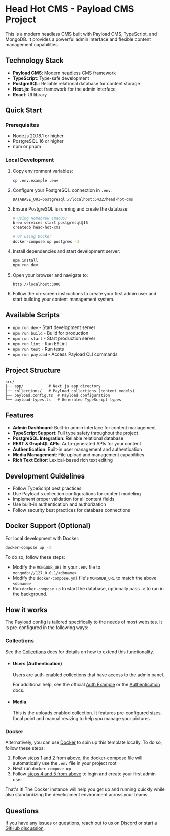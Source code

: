 # Head Hot CMS - Payload CMS Project

This is a modern headless CMS built with Payload CMS, TypeScript, and MongoDB. It provides a powerful admin interface and flexible content management capabilities.

## Technology Stack

- **Payload CMS**: Modern headless CMS framework
- **TypeScript**: Type-safe development
- **PostgreSQL**: Reliable relational database for content storage
- **Next.js**: React framework for the admin interface
- **React**: UI library

## Quick Start

### Prerequisites

- Node.js 20.18.1 or higher
- PostgreSQL 16 or higher
- npm or pnpm

### Local Development

1. Copy environment variables:

   ```bash
   cp .env.example .env
   ```

2. Configure your PostgreSQL connection in `.env`:
   ```env
   DATABASE_URI=postgresql://localhost:5432/head-hot-cms
   ```

3. Ensure PostgreSQL is running and create the database:
   ```bash
   # Using Homebrew (macOS)
   brew services start postgresql@16
   createdb head-hot-cms
   
   # Or using Docker
   docker-compose up postgres -d
   ```

4. Install dependencies and start development server:
   ```bash
   npm install
   npm run dev
   ```

5. Open your browser and navigate to:

   ```
   http://localhost:3000
   ```

5. Follow the on-screen instructions to create your first admin user and start building your content management system.

## Available Scripts

- `npm run dev` - Start development server
- `npm run build` - Build for production
- `npm run start` - Start production server
- `npm run lint` - Run ESLint
- `npm run test` - Run tests
- `npm run payload` - Access Payload CLI commands

## Project Structure

```
src/
├── app/           # Next.js app directory
├── collections/   # Payload collections (content models)
├── payload.config.ts  # Payload configuration
└── payload-types.ts   # Generated TypeScript types
```

## Features

- **Admin Dashboard**: Built-in admin interface for content management
- **TypeScript Support**: Full type safety throughout the project
- **PostgreSQL Integration**: Reliable relational database
- **REST & GraphQL APIs**: Auto-generated APIs for your content
- **Authentication**: Built-in user management and authentication
- **Media Management**: File upload and management capabilities
- **Rich Text Editor**: Lexical-based rich text editing

## Development Guidelines

- Follow TypeScript best practices
- Use Payload's collection configurations for content modeling
- Implement proper validation for all content fields
- Use built-in authentication and authorization
- Follow security best practices for database connections

## Docker Support (Optional)

For local development with Docker:

```bash
docker-compose up -d
```

To do so, follow these steps:

- Modify the `MONGODB_URI` in your `.env` file to `mongodb://127.0.0.1/<dbname>`
- Modify the `docker-compose.yml` file's `MONGODB_URI` to match the above `<dbname>`
- Run `docker-compose up` to start the database, optionally pass `-d` to run in the background.

## How it works

The Payload config is tailored specifically to the needs of most websites. It is pre-configured in the following ways:

### Collections

See the [Collections](https://payloadcms.com/docs/configuration/collections) docs for details on how to extend this functionality.

- #### Users (Authentication)

  Users are auth-enabled collections that have access to the admin panel.

  For additional help, see the official [Auth Example](https://github.com/payloadcms/payload/tree/main/examples/auth) or the [Authentication](https://payloadcms.com/docs/authentication/overview#authentication-overview) docs.

- #### Media

  This is the uploads enabled collection. It features pre-configured sizes, focal point and manual resizing to help you manage your pictures.

### Docker

Alternatively, you can use [Docker](https://www.docker.com) to spin up this template locally. To do so, follow these steps:

1. Follow [steps 1 and 2 from above](#development), the docker-compose file will automatically use the `.env` file in your project root
1. Next run `docker-compose up`
1. Follow [steps 4 and 5 from above](#development) to login and create your first admin user

That's it! The Docker instance will help you get up and running quickly while also standardizing the development environment across your teams.

## Questions

If you have any issues or questions, reach out to us on [Discord](https://discord.com/invite/payload) or start a [GitHub discussion](https://github.com/payloadcms/payload/discussions).
